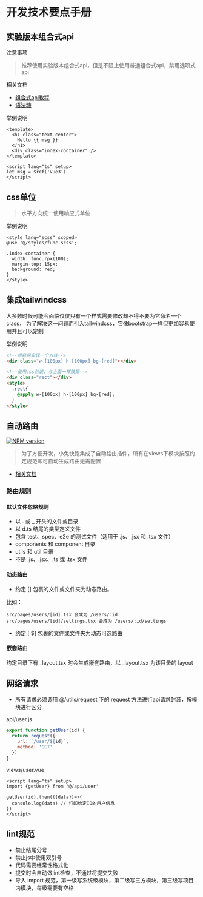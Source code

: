# 开发技术要点手册

## 实验版本组合式api

注意事项

> 推荐使用实验版本组合式api，但是不阻止使用普通组合式api，禁用选项式api

相关文档

- [组合式api教程](https://staging-cn.vuejs.org/tutorial/#step-1)
- [语法糖](https://staging-cn.vuejs.org/guide/extras/reactivity-transform.html)

举例说明

```vue
<template>
  <h1 class="text-center">
    Hello {{ msg }}
  </h1>
  <div class="index-container" />
</template>

<script lang="ts" setup>
let msg = $ref('Vue3')
</script>
```

## css单位

> 水平方向统一使用响应式单位

举例说明

```vue
<style lang="scss" scoped>
@use '@/styles/func.scss';

.index-container {
  width: func.rpx(100);
  margin-top: 15px;
  background: red;
}
</style>
```

## 集成tailwindcss

大多数时候可能会面临仅仅只有一个样式需要修改却不得不要为它命名一个class，
为了解决这一问题而引入tailwindcss，它像bootstrap一样但更加容易使用并且可以定制

举例说明

```html
<!--很容易实现一个方块-->
<div class="w-[100px] h-[100px] bg-[red]"></div>

<!--使用css封装，与上面一样效果-->
<div class="rect"></div>
<style>
  .rect{
    @apply w-[100px] h-[100px] bg-[red];
  }
</style>
```

## 自动路由

[![NPM version](https://img.shields.io/npm/v/@systemlight/auto-route-webpack-plugin.svg)](https://www.npmjs.com/package/@systemlight/auto-route-webpack-plugin)

> 为了方便开发，小兔快跑集成了自动路由插件，所有在views下模块按照约定规范即可自动生成路由无需配置

- [相关文档](https://v3.umijs.org/zh-CN/docs/convention-routing)

### 路由规则

#### 默认文件忽略规则

- 以 . 或 _ 开头的文件或目录
- 以 d.ts 结尾的类型定义文件
- 包含 test、spec、e2e 的测试文件（适用于 .js、.jsx 和 .tsx 文件）
- components 和 component 目录
- utils 和 util 目录
- 不是 .js、.jsx、.ts 或 .tsx 文件

#### 动态路由

- 约定 [] 包裹的文件或文件夹为动态路由。

比如：

```
src/pages/users/[id].tsx 会成为 /users/:id
src/pages/users/[id]/settings.tsx 会成为 /users/:id/settings
```

- 约定 [ $] 包裹的文件或文件夹为动态可选路由

#### 嵌套路由

约定目录下有 _layout.tsx 时会生成嵌套路由，以 _layout.tsx 为该目录的 layout

## 网络请求

- 所有请求必须调用 @/utils/request 下的 request 方法进行api请求封装，按模块进行区分

api/user.js

```javascript
export function getUser(id) {
  return request({
    url: `/user/${id}`,
    method: 'GET'
  })
}
```

views/user.vue

```vue
<script lang="ts" setup>
import {getUser} from '@/api/user'

getUser(id).then(({data})=>{
  console.log(data) // 打印给定ID的用户信息
})
</script>
```

## lint规范

- 禁止结尾分号
- 禁止js中使用双引号
- 代码需要经常性格式化
- 提交时会自动做lint检查，不通过将提交失败
- 导入 import 规范，第一级写系统级模块，第二级写三方模块，第三级写项目内模块，每级需要有空格
